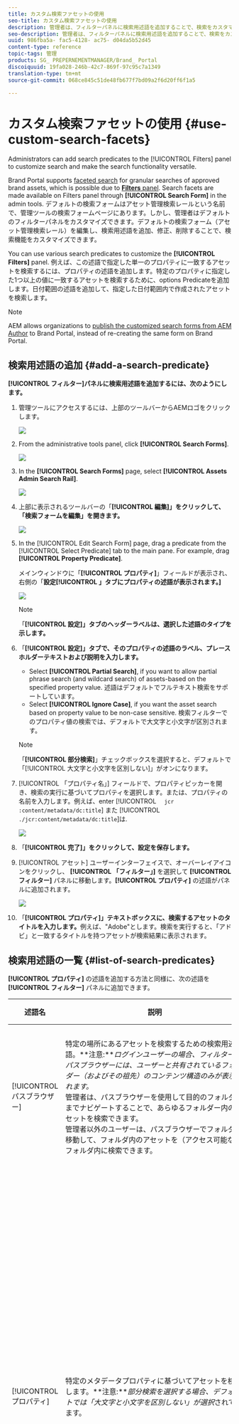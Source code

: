 ```yaml
---
title: カスタム検索ファセットの使用
seo-title: カスタム検索ファセットの使用
description: 管理者は、フィルターパネルに検索用述語を追加することで、検索をカスタマイズして、多目的な検索機能を設定できます。
seo-description: 管理者は、フィルターパネルに検索用述語を追加することで、検索をカスタマイズして、多目的な検索機能を設定できます。
uuid: 986fba5a- fac5-4128- ac75- d04da5b52d45
content-type: reference
topic-tags: 管理
products: SG_ PREPERNEMENTMANAGER/Brand_ Portal
discoiquuid: 19fa028-246b-42c7-869f-97c95c7a1349
translation-type: tm+mt
source-git-commit: 068ce845c51de48fb677f7bd09a2f6d20ff6f1a5

---
```



# カスタム検索ファセットの使用 {#use-custom-search-facets}

Administrators can add search predicates to the [!UICONTROL Filters] panel to customize search and make the search functionality versatile.

Brand Portal supports [faceted search](../using/brand-portal-searching.md#search-using-facets-in-filters-panel) for granular searches of approved brand assets, which is possible due to [**Filters** panel](../using/brand-portal-searching.md#search-using-facets-in-filters-panel). Search facets are made available on Filters panel through **[!UICONTROL Search Form]** in the admin tools. デフォルトの検索フォームはアセット管理検索レールという名前で、管理ツールの検索フォームページにあります。しかし、管理者はデフォルトのフィルターパネルをカスタマイズできます。デフォルトの検索フォーム（アセット管理検索レール）を編集し、検索用述語を追加、修正、削除することで、検索機能をカスタマイズできます。

You can use various search predicates to customize the **[!UICONTROL Filters]** panel. 例えば、この述語で指定した単一のプロパティに一致するアセットを検索するには、プロパティの述語を追加します。特定のプロパティに指定した1つ以上の値に一致するアセットを検索するために、options Predicateを追加します。日付範囲の述語を追加して、指定した日付範囲内で作成されたアセットを検索します。

>[!NOTE]
>
>AEM allows organizations to [publish the customized search forms from AEM Author](../using/publish-schema-search-facets-presets.md#publish-search-facets-to-brand-portal) to Brand Portal, instead of re-creating the same form on Brand Portal.

## 検索用述語の追加 {#add-a-search-predicate}

**[!UICONTROL フィルター]パネルに検索用述語を追加するには、次のようにします。**

1. 管理ツールにアクセスするには、上部のツールバーからAEMロゴをクリックします。

   ![](assets/aemlogo.png)

2. From the administrative tools panel, click **[!UICONTROL Search Forms]**.

   ![](assets/navigation-panel-1.png)

3. In the **[!UICONTROL Search Forms]** page, select **[!UICONTROL Assets Admin Search Rail]**.

   ![](assets/search-forms-page.png)

4. 上部に表示されるツールバーの「**[!UICONTROL 編集]」をクリックして、「検索フォームを編集」を開きます。**

   ![](assets/edit-search-form-1.png)

5. In the [!UICONTROL Edit Search Form] page, drag a predicate from the [!UICONTROL Select Predicate] tab to the main pane. For example, drag **[!UICONTROL Property Predicate]**.

   メインウィンドウに「**[!UICONTROL プロパティ]**」フィールドが表示され、右側の「**設定[!UICONTROL 」タブにプロパティの述語が表示されます。]**

   ![](assets/partial-prop-predicate.png)

   >[!NOTE]
   >
   >「**[!UICONTROL 設定]」タブのヘッダーラベルは、選択した述語のタイプを示します。**

6. 「**[!UICONTROL 設定]」タブで、そのプロパティの述語のラベル、プレースホルダーテキストおよび説明を入力します。**

   * Select **[!UICONTROL Partial Search]**, if you want to allow partial phrase search (and wildcard search) of assets-based on the specified property value. 述語はデフォルトでフルテキスト検索をサポートしています。
   * Select **[!UICONTROL Ignore Case]**, if you want the asset search based on property value to be non-case sensitive. 検索フィルターでのプロパティ値の検索では、デフォルトで大文字と小文字が区別されます。
   >[!NOTE]
   >
   >「**[!UICONTROL 部分検索]**」チェックボックスを選択すると、デフォルトで「[!UICONTROL 大文字と小文字を区別しない]」がオンになります。

7. [!UICONTROL 「プロパティ名」] フィールドで、プロパティピッカーを開き、検索の実行に基づいてプロパティを選択します。または、プロパティの名前を入力します。例えば、enter [!UICONTROL `  jcr :content/metadata/dc:title`] また [!UICONTROL `./jcr:content/metadata/dc:title`]は.

   ![](assets/title-prop.png)

8. 「**[!UICONTROL 完了]」をクリックして、設定を保存します。**
9. [!UICONTROL アセット] ユーザーインターフェイスで、オーバーレイアイコンをクリックし、 **[!UICONTROL 「フィルター」]** を選択して **[!UICONTROL フィルター]** パネルに移動します。**[!UICONTROL プロパティ]** の述語がパネルに追加されます。

   ![](assets/property-filter-panel.png)

10. 「**[!UICONTROL プロパティ]」テキストボックスに、検索するアセットのタイトルを入力します。**&#x200B;例えば、"Adobe"とします。検索を実行すると、「アドビ」と一致するタイトルを持つアセットが検索結果に表示されます。

## 検索用述語の一覧 {#list-of-search-predicates}

**[!UICONTROL プロパティ]** の述語を追加する方法と同様に、次の述語を **[!UICONTROL フィルター]** パネルに追加できます。

| **述語名** | **説明** | **プロパティ** |
|-------|-------|----------|
| [!UICONTROL パスブラウザー] | 特定の場所にあるアセットを検索するための検索用述語。**注意:***ログインユーザーの場合、フィルターのパスブラウザーには、ユーザーと共有されているフォルダー（およびその祖先）のコンテンツ構造のみが表示されます。*<br>管理者は、パスブラウザーを使用して目的のフォルダーまでナビゲートすることで、あらゆるフォルダー内のアセットを検索できます。<br> 管理者以外のユーザーは、パスブラウザーでフォルダに移動して、フォルダ内のアセットを（アクセス可能な）フォルダ内に検索できます。 | <ul><li>フィールドラベル</li><li>パス</li><li>説明</li></ul> |
| [!UICONTROL プロパティ] | 特定のメタデータプロパティに基づいてアセットを検索します。**注意:***部分検索を選択する場合、デフォルトでは「大文字と小文字を区別しない」が選択*&#x200B;されています。 | <ul><li>フィールドラベル</li><li>プレースホルダー</li><li>プロパティ名</li><li>部分検索</li><li>大文字と小文字を区別しない</li><li> 説明</li></ul> |
| [!UICONTROL 複数値プロパティ] | Similar to property predicate but allows multiple input values, separated by a delimiter (default is COMMA[,]) assets matching any of the input values are returned in results. | <ul><li>フィールドラベル</li><li>プレースホルダー</li><li>プロパティ名</li><li>区切り文字のサポート</li><li>大文字と小文字を区別しない</li><li>説明</li></ul> |
| [!UICONTROL タグ] | タグに基づいてアセットを検索するための検索用述語。「パス」プロパティを設定して、「タグ」リストに様々なタグを表示できます。*Note: Administrators might need to change the path value, for example, [!UICONTROL `/etc/tags/mac/<tenant_id>/<custom_tag_namespace>`], if they publish the search form from AEM, where the path does not include tenant information, for example, [!UICONTROL `/etc/tags/<custom_tag_namespace>`]. | <ul><li>フィールドラベル</li><li>プロパティ名</li><li>パス</li><li>説明</li></ul> |
| [!UICONTROL パス] | 特定の場所にあるアセットを検索するための検索用述語。 | <ul><li>フィールドラベル</li><li>パス</li><li>説明</li></ul> |  |
| [!UICONTROL 相対的な日付] | アセットの相対的な作成日に基づいてアセットを検索するための検索用述語。 | <ul><li>フィールドラベル</li><li>プロパティ名</li><li>相対的な日付</li></ul> |
| [!UICONTROL 範囲] | 指定したプロパティ値の範囲内に含まれるアセットを検索するための検索用述語。フィルターパネルで、範囲の最小プロパティと最大プロパティ値を指定できます。 | <ul><li>フィールドラベル</li><li>プロパティ名</li><li>説明</li></ul> |
| [!UICONTROL 日付の範囲] | 指定した日付プロパティの範囲内で作成されたアセットを検索するための検索用述語。フィルターパネルで、開始日と終了日を指定できます。 | <ul><li>フィールドラベル</li><li>プレースホルダー</li><li>プロパティ名</li><li>範囲テキスト (開始)</li><li>範囲テキスト (終了)</li><li>説明</li></ul> |
| [!UICONTROL 日付] | 日付プロパティに基づいて、スライダーを使用してアセットを検索するための検索用述語。 | <ul><li>フィールドラベル</li><li>プロパティ名</li><li>説明</li></ul> |
| [!UICONTROL ファイルサイズ] | サイズに基づいてアセットを検索するための検索用述語。 | <ul><li>フィールドラベル</li><li>プロパティ名</li><li>パス</li><li>説明</li></ul> |
| [!UICONTROL 最終変更アセット] | 最終変更日に基づいてアセットを検索するための検索用述語。 | <ul><li>フィールドラベル</li><li>プロパティ名</li><li>説明</li></ul> |
| [!UICONTROL 承認ステータス] | 承認メタデータプロパティに基づいてアセットを検索するための検索用述語。デフォルトのプロパティ名は **dam:status** です。 | <ul><li>フィールドラベル</li><li>プロパティ名</li><li>説明</li></ul> |
| [!UICONTROL チェックアウトステータス] | アセットが AEM Assets から公開されたときのチェックアウトステータスに基づいてアセットを検索するための検索用述語。 | <ul><li>フィールドラベル</li><li>プロパティ名</li><li>説明</li></ul> |
| [!UICONTROL チェックアウト実行者] | アセットをチェックアウトしたユーザーに基づいてアセットを検索するための検索用述語。 | <ul><li>フィールドラベル</li><li>プロパティ名</li><li>説明</li></ul> |
| [!UICONTROL 有効期限ステータス] | 有効期限ステータスに基づいてアセットを検索するための検索の述語。 | <ul><li>フィールドラベル</li><li>プロパティ名</li><li>説明</li></ul> |
| [!UICONTROL コレクションのメンバー] | アセットがコレクションの一部であるかどうかに基づいてアセットを検索するための検索用述語。 | 説明 |
| [!UICONTROL 非表示] | This predicate is not explicitly visible to the end users and is used for any hidden constraints typically for restricting search results type to **dam:Asset**. | <ul><li>フィールドラベル</li><li>プロパティ名</li><li>説明</li></ul> |

>[!NOTE]
>
>Do not use **[!UICONTROL Options Predicate]**, **[!UICONTROL Publish Status Predicate]**, and **[!UICONTROL Rating Predicate]** as these predicates are not functional in Brand Portal.

## 検索用述語の削除 {#delete-a-search-predicate}

検索用述語を削除するには、次の手順に従います。

1. アドビロゴをクリックして、管理ツールにアクセスします。

   ![](assets/aemlogo.png)

2. From the administrative tools panel, click **[!UICONTROL Search Forms]**.

   ![](assets/navigation-panel-2.png)

3. In the **[!UICONTROL Search Forms]** page, select **[!UICONTROL Assets Admin Search Rail]**.

   ![](assets/search-forms-page.png)

4. 上部に表示されるツールバーの「**[!UICONTROL 編集]」をクリックして、「検索フォームを編集」を開きます。**

   ![](assets/edit-search-form-2.png)

5. In the [!UICONTROL Edit Search Form] page, from the main pane, select the predicate you want to delete. For example, select **[!UICONTROL Property Predicate]**.

   右側の「**[!UICONTROL 設定]」タブに、「プロパティの述語」に関するフィールドが表示されます。**

6. プロパティの述語を削除するには、ごみ箱アイコンをクリックします。**[!UICONTROL フィールドを削除]**&#x200B;ダイアログボックスで、「**削除[!UICONTROL 」をクリックして、削除することを確認します。]**

   メインウィンドウから「**[!UICONTROL プロパティの述語]**」フィールドが削除され、「**設定]」タブが空になります。[!UICONTROL **

   ![](assets/search-form-delete-predicate.png)

7. To save the changes, click **[!UICONTROL Done]** in the toolbar.
8. **[!UICONTROL アセット]** ユーザーインターフェイスで、オーバーレイアイコンをクリックし、 **[!UICONTROL 「フィルター」]** を選択して **[!UICONTROL フィルター]** パネルに移動します。**[!UICONTROL プロパティ]** の述語がパネルから削除されます。

   ![](assets/property-predicate-removed.png)
